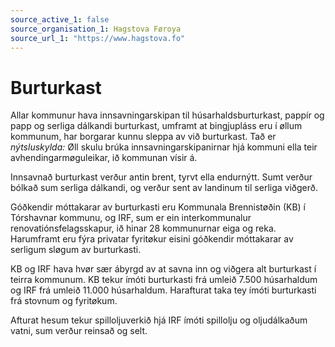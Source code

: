 ```yaml
---
source_active_1: false
source_organisation_1: Hagstova Føroya
source_url_1: "https://www.hagstova.fo"
---
```


# Burturkast

Allar kommunur hava innsavningarskipan til húsarhaldsburturkast, pappír og papp og serliga dálkandi burturkast, umframt at bingjupláss eru í øllum kommunum, har borgarar kunnu sleppa av við burturkast.
Tað er *nýtsluskylda:* Øll skulu brúka innsavningarskipanirnar hjá kommuni ella teir avhendingarmøguleikar, ið kommunan vísir á.

Innsavnað burturkast verður antin brent, tyrvt ella endurnýtt. Sumt verður bólkað sum serliga dálkandi, og verður sent av landinum til serliga viðgerð.

Góðkendir móttakarar av burturkasti eru Kommunala Brennistøðin (KB) í Tórshavnar kommunu, og IRF, sum er ein interkommunalur renovatiónsfelagsskapur, ið hinar 28 kommunurnar eiga og reka.
Harumframt eru fýra privatar fyritøkur eisini góðkendir móttakarar av serligum sløgum av burturkasti.

KB og IRF hava hvør sær ábyrgd av at savna inn og viðgera alt burturkast í teirra kommunum. KB tekur ímóti burturkasti frá umleið 7.500 húsarhaldum og IRF frá umleið 11.000 húsarhaldum. Harafturat taka tey ímóti burturkasti frá stovnum og fyritøkum.

Afturat hesum tekur spilloljuverkið hjá IRF ímóti spillolju og oljudálkaðum vatni, sum verður reinsað og selt.
